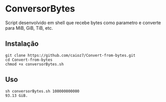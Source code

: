 ConversorBytes
==============

Script desenvolvido em shell que recebe bytes como parametro e converte para MiB, GiB, TiB, etc.

## Instalação

```
git clone https://github.com/caioz7/Convert-from-bytes.git
cd Convert-from-bytes
chmod +x conversorBytes.sh
```
## Uso

```
sh conversorBytes.sh 100000000000
93.13 GiB.
```